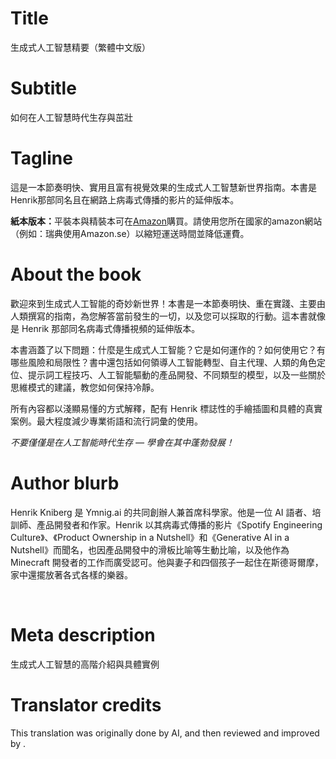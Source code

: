 # Title

生成式人工智慧精要（繁體中文版）

# Subtitle

如何在人工智慧時代生存與茁壯

# Tagline

<p>這是一本節奏明快、實用且富有視覺效果的生成式人工智慧新世界指南。本書是Henrik那部同名且在網路上病毒式傳播的影片的延伸版本。</p><p> </p><p><strong>紙本版本：</strong>平裝本與精裝本可在<a href="https://www.amazon.com/Generative-AI-Nutshell-Survive-Thrive/dp/B0DTK6ZVWX" target="_blank">Amazon</a>購買。請使用您所在國家的amazon網站（例如：瑞典使用Amazon.se）以縮短運送時間並降低運費。</p>

# About the book

<p>歡迎來到生成式人工智能的奇妙新世界！本書是一本節奏明快、重在實踐、主要由人類撰寫的指南，為您解答當前發生的一切，以及您可以採取的行動。這本書就像是 Henrik 那部同名病毒式傳播視頻的延伸版本。</p><p> </p><p>本書涵蓋了以下問題：什麼是生成式人工智能？它是如何運作的？如何使用它？有哪些風險和局限性？書中還包括如何領導人工智能轉型、自主代理、人類的角色定位、提示詞工程技巧、人工智能驅動的產品開發、不同類型的模型，以及一些關於思維模式的建議，教您如何保持冷靜。</p><p> </p><p>所有內容都以淺顯易懂的方式解釋，配有 Henrik 標誌性的手繪插圖和具體的真實案例。最大程度減少專業術語和流行詞彙的使用。</p><p> </p><p><em>不要僅僅是在人工智能時代生存 — 學會在其中蓬勃發展！</em></p>

# Author blurb

<p>Henrik Kniberg 是 Ymnig.ai 的共同創辦人兼首席科學家。他是一位 AI 語者、培訓師、產品開發者和作家。Henrik 以其病毒式傳播的影片《Spotify Engineering Culture》、《Product Ownership in a Nutshell》和《Generative AI in a Nutshell》而聞名，也因產品開發中的滑板比喻等生動比喻，以及他作為 Minecraft 開發者的工作而廣受認可。他與妻子和四個孩子一起住在斯德哥爾摩，家中還擺放著各式各樣的樂器。</p><p><br></p>

# Meta description

生成式人工智慧的高階介紹與具體實例

# Translator credits

This translation was originally done by AI, and then reviewed and improved by <insert your name here>.
